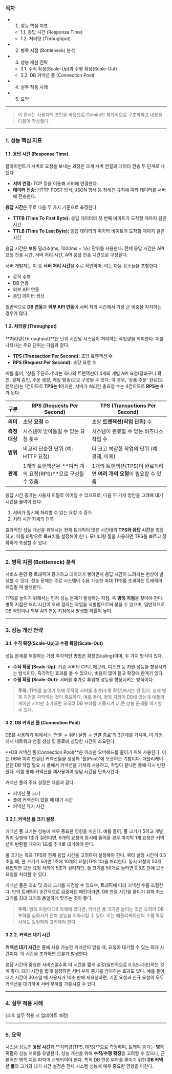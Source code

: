 ### 목차

* 1. 성능 핵심 지표
    * 1.1. 응답 시간 (Response Time)
    * 1.2. 처리량 (Throughput)
* 2. 병목 지점 (Bottleneck) 분석
* 3. 성능 개선 전략
    * 3.1. 수직 확장(Scale-Up)과 수평 확장(Scale-Out)
    * 3.2. DB 커넥션 풀 (Connection Pool)
* 4. 실무 적용 사례
* 5. 요약

---

> 이 문서는 사용자의 초안을 바탕으로 Gemini가 체계적으로 구조화하고 내용을 다듬어 작성했다.

---

### 1. 성능 핵심 지표

#### 1.1. 응답 시간 (Response Time)

클라이언트가 서버로 요청을 보내는 과정은 크게 서버 연결과 데이터 전송 두 단계로 나뉜다.
* **서버 연결:** TCP 등을 이용해 서버에 연결한다.
* **데이터 전송:** HTTP POST 방식, JSON 형식 등 정해진 규칙에 따라 데이터를 서버에 전송한다.

**응답 시간**은 주로 다음 두 가지 기준으로 측정한다.
* **TTFB (Time To First Byte):** 응답 데이터의 첫 번째 바이트가 도착할 때까지 걸린 시간
* **TTLB (Time To Last Byte):** 응답 데이터의 마지막 바이트가 도착할 때까지 걸린 시간

응답 시간은 보통 밀리초(ms, 1000ms = 1초) 단위를 사용한다. 전체 응답 시간은 API 요청 전송 시간, 서버 처리 시간, API 응답 전송 시간으로 구성된다.

서버 개발자는 이 중 **서버 처리 시간**을 주로 확인하며, 이는 다음 요소들을 포함한다.
* 로직 수행
* DB 연동
* 외부 API 연동
* 응답 데이터 생성

일반적으로 **DB 연동**과 **외부 API 연동**이 서버 처리 시간에서 가장 큰 비중을 차지하는 경우가 많다.

#### 1.2. 처리량 (Throughput)

**처리량(Throughput)**은 단위 시간당 시스템이 처리하는 작업량을 의미한다. 이를 나타내는 주요 단위는 다음과 같다.
* **TPS (Transaction Per Second):** 초당 트랜잭션 수
* **RPS (Request Per Second):** 초당 요청 수

예를 들어, '상품 주문하기'라는 하나의 트랜잭션이 4개의 개별 API 요청(장바구니 확인, 결제 승인, 주문 생성, 메일 발송)으로 구성될 수 있다. 이 경우, '상품 주문' 완료(트랜잭션)는 1건이므로 **TPS는 1**이지만, 서버가 처리한 총요청 수는 4건이므로 **RPS는 4**가 된다.

| **구분** | **RPS (Requests Per Second)** | **TPS (Transactions Per Second)** |
| --- | --- | --- |
| **의미** | 초당 **요청** 수 | 초당 **트랜잭션(작업 단위)** 수 |
| **측정 대상** | 시스템이 받아들일 수 있는 요청 횟수 | 시스템이 완료할 수 있는 비즈니스 작업 수 |
| **범위** | 비교적 단순한 단위 (예: HTTP 요청) | 더 크고 복잡한 작업의 단위 (예: 결제, 이체) |
| **관계** | 1개의 트랜잭션은 **여러 개의 요청(RPS)**으로 구성될 수 있음 | 1개의 트랜잭션(TPS)이 완료되려면 **여러 개의 요청**이 필요할 수 있음 |

응답 시간 증가는 사용자 이탈로 이어질 수 있으므로, 다음 두 가지 방안을 고려해 대기 시간을 줄여야 한다.
1.  서버가 동시에 처리할 수 있는 요청 수 증가
2.  처리 시간 자체의 단축

효과적인 성능 개선을 위해서는 현재 트래픽이 많은 시간대의 **TPS와 응답 시간**을 측정하고, 이를 바탕으로 목표치를 설정해야 한다. 모니터링 툴을 사용하면 TPS를 빠르고 정확하게 측정할 수 있다.

---

### 2. 병목 지점 (Bottleneck) 분석

서비스 운영 중 트래픽이 증가하고 데이터가 쌓이면서 응답 시간이 느려지는 현상이 발생할 수 있다. 성능 문제는 주로 시스템이 수용 가능한 최대 TPS를 초과하는 트래픽이 유입될 때 발생한다.

TPS를 높이기 위해서는 먼저 성능 문제가 발생하는 지점, 즉 **병목 지점**을 찾아야 한다. 병목 지점은 처리 시간이 오래 걸리는 작업을 식별함으로써 찾을 수 있으며, 일반적으로 DB 작업이나 외부 API 연동 지점에서 발생할 확률이 높다.

---

### 3. 성능 개선 전략

#### 3.1. 수직 확장(Scale-Up)과 수평 확장(Scale-Out)

성능 문제를 해결하는 가장 즉각적인 방법은 확장(Scaling)이며, 두 가지 방식이 있다.
* **수직 확장 (Scale-Up):** 기존 서버의 CPU, 메모리, 디스크 등 자원 성능을 향상시키는 방식이다. 즉각적인 효과를 볼 수 있으나, 비용이 많이 들고 확장에 한계가 있다.
* **수평 확장 (Scale-Out):** 서버를 추가로 투입해 성능을 향상시키는 방식이다.

> **주의:** TPS를 높이기 위해 무작정 서버를 추가(수평 확장)해서는 안 된다. 실제 병목 지점을 파악하는 것이 중요하다. 예를 들어, 병목 지점이 DB에 있는데 애플리케이션 서버만 추가하면 오히려 DB 부하를 가중시켜 더 큰 성능 문제를 야기할 수 있다.

#### 3.2. DB 커넥션 풀 (Connection Pool)

DB를 사용하기 위해서는 '연결 → 쿼리 실행 → 연결 종료'의 3단계를 거치며, 이 과정에서 네트워크 연결 생성 및 종료에 상당한 시간이 소요된다.

**DB 커넥션 풀(Connection Pool)**은 이러한 오버헤드를 줄이기 위해 사용된다. 이는 DB와 미리 연결된 커넥션들을 생성해 '풀(Pool)'에 보관하는 기법이다. 애플리케이션은 DB 작업 필요 시 풀에서 커넥션을 가져와 사용하고, 작업이 끝나면 풀에 다시 반환한다. 이를 통해 커넥션을 재사용하여 응답 시간을 단축시킨다.

커넥션 풀의 주요 설정은 다음과 같다.
* 커넥션 풀 크기
* 풀에 커넥션이 없을 때 대기 시간
* 커넥션 유지 시간

#### 3.2.1. 커넥션 풀 크기 설정

커넥션 풀 크기는 성능에 매우 중요한 영향을 미친다. 예를 들어, 풀 크기가 5이고 개별 쿼리 실행에 1초가 걸린다면, 6개의 요청이 동시에 들어올 경우 마지막 1개 요청은 커넥션이 반환될 때까지 1초를 추가로 대기해야 한다.

풀 크기는 목표 TPS와 전체 응답 시간을 고려하여 설정해야 한다. 쿼리 실행 시간이 0.5초일 때, 풀 크기가 5이면 1초에 10개의 요청(TPS 10)을 처리한다. 동시 요청이 50개 유입되면 모든 요청 처리에 5초가 걸리지만, 풀 크기를 50개로 늘리면 0.5초 만에 모든 요청을 처리할 수 있다.

커넥션 풀은 최소 및 최대 크기를 지정할 수 있으며, 트래픽에 따라 커넥션 수를 조절한다. 만약 트래픽이 순간적으로 급증하는 패턴이라면, DB 연결 시간을 줄이기 위해 최소 크기를 최대 크기와 동일하게 맞추는 것이 좋다.

> **주의:** 병목 지점이 DB 자체에 있다면, 커넥션 풀 크기만 늘리는 것은 오히려 DB 부하를 심화시켜 전체 성능을 저하시킬 수 있다. 이는 애플리케이션의 수평 확장 시에도 동일하게 고려해야 한다.

#### 3.2.2. 커넥션 대기 시간

**커넥션 대기 시간**은 풀에 사용 가능한 커넥션이 없을 때, 요청이 대기할 수 있는 최대 시간이다. 이 시간을 초과하면 오류가 발생한다.

응답 시간이 중요한 서비스일수록 이 시간을 짧게 설정(일반적으로 0.5초~3초)하는 것이 좋다. 대기 시간을 짧게 설정하면 서버 부하 증가를 방지하는 효과도 있다. 예를 들어, 대기 시간이 30초일 때 사용자가 10초 만에 재요청하면, 기존 요청과 신규 요청이 모두 커넥션을 대기하며 서버 부하를 가중시킬 수 있다.

---

### 4. 실무 적용 사례

(추후 실무 적용 시 업데이트 예정)

---

### 5. 요약

시스템 성능은 **응답 시간**과 **처리량(TPS, RPS)**으로 측정하며, 트래픽 증가는 **병목 지점**의 성능 저하를 유발한다. 성능 개선을 위해 **수직/수평 확장**을 고려할 수 있으나, 근본적인 병목 지점 파악이 선행되어야 한다. 특히 DB 연동 부하를 줄이기 위한 **DB 커넥션 풀**의 크기와 대기 시간 설정은 전체 시스템 성능에 매우 중요한 영향을 미친다.